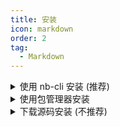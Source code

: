 ```yaml
---
title: 安装
icon: markdown
order: 2
tag:
  - Markdown
---
```



<details>
<summary>使用 nb-cli 安装 (推荐)</summary>

1. 在 nonebot2 项目的**根目录**下打开终端
2. 输入以下指令即可安装

```
nb plugin install nonebot-plugin-novelai
```

</details>
<details>
<summary>使用包管理器安装</summary>

1. 在 nonebot2 项目的**根目录**下, 打开终端
2. 根据你使用的包管理器, 输入相应的安装命令

<details>
<summary>pip</summary>

    pip install nonebot-plugin-novelai

</details>
<details>
<summary>pdm</summary>

    pdm add nonebot-plugin-novelai

</details>
<details>
<summary>poetry</summary>

    poetry add nonebot-plugin-novelai

</details>
<details>
<summary>conda</summary>

    conda install nonebot-plugin-novelai

</details>

4. 打开 nonebot2 项目的 `pyproject.toml` 文档, 在其中名为 **plugins** 的列表中，加入"nonebot-plugin-novelai"

</details>
<details>
<summary>下载源码安装 (不推荐)</summary>

> 除非你对自己解决问题的能力有信心，并且有着修改插件的需求，否则你不应该选择这种方法。这种方法无法通过以上两种方法更新版本，并会与插件内置的更新功能冲突

1. (nb-cli 版本 1.0 以上) 确保你在创建项目时选择的是开发者版项目结构，否则插件目录中不存在能够放置插件的文件夹。
2. 在 nonebot2 项目的**根目录**下打开终端
3. 在 Github 中下载源代码
   1. [稳定版本](https://github.com/sena-nana/nonebot-plugin-novelai/releases/download/v0.6.0/nonebot_plugin_novelai.zip)
   2. [测试版本](https://github.com/sena-nana/nonebot-plugin-novelai/archive/refs/heads/main.zip)
4. 将上一步下载的 zip 文件打开，将**requirements.txt**复制至 bot 项目根目录备用，将**nonebot_plugin_novelai**文件夹解压至 bot 目录的 src/plugins 文件夹中
5. 在终端中运行下面的指令，如果你使用pip以外的包管理器，请使用对应的指令

```
pip install -r requirements.txt
```

6. 现在你可以删除**requirements.txt**文件了

</details>